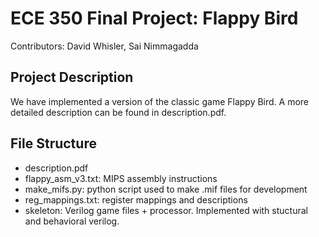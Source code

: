 # ECE 350 Final Project: Flappy Bird

Contributors: David Whisler, Sai Nimmagadda

## Project Description

We have implemented a version of the classic game Flappy Bird. A more detailed description can be found in description.pdf.

## File Structure

- description.pdf
- flappy_asm_v3.txt: MIPS assembly instructions 
- make_mifs.py: python script used to make .mif files for development
- reg_mappings.txt: register mappings and descriptions
- skeleton: Verilog game files + processor. Implemented with stuctural and behavioral verilog. 
